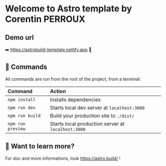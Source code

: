 # Welcome to **Astro template** by Corentin PERROUX

## Demo url
➡️ https://astrobuild-template.netlify.app 🚀
## 🧞 Commands

All commands are run from the root of the project, from a terminal:

| Command         | Action                                      |
|:----------------|:--------------------------------------------|
| `npm install`   | Installs dependencies                       |
| `npm run dev`   | Starts local dev server at `localhost:3000` |
| `npm run build` | Build your production site to `./dist/`     |
| `npm run preview` | Starts local production server at `localhost:3000`     |
## 👀 Want to learn more?

For doc and more informations, look https://astro.build/ !
